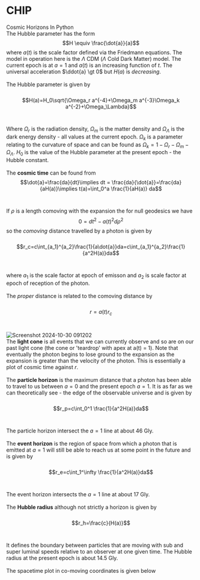 # CHIP
Cosmic Horizons In Python<br>
The Hubble parameter has the form
$$H \equiv \frac{\dot{a}}{a}$$ where $a(t)$ is the scale factor defined via the Friedmann equations. The model in operation here is the $\Lambda$ CDM ($\Lambda$ Cold Dark Matter) model. The current epoch is at $a=1$ and $a(t)$ is an increasing function of $t$. The universal acceleration $\ddot{a} \gt 0$ but $H(a)$ is <i>decreasing</i>.<br><br>The Hubble parameter is given by<br><br>$$H(a)=H_0\sqrt{\Omega_r a^{-4}+\Omega_m a^{-3}\Omega_k a^{-2}+\Omega_\Lambda}$$<br><br>Where $\Omega_r$ is the radiation density, $\Omega_m$ is the matter density and $\Omega_\Lambda$ is the dark energy density - all values at the current epoch. $\Omega_k$ is a parameter relating to the curvature of space and can be found as $\Omega_k=1-\Omega_r-\Omega_m-\Omega_\Lambda$. $H_0$ is the value of the Hubble parameter at the present epoch - the Hubble constant.<br><br>The <b>cosmic time</b> can be found from $$\dot{a}=\frac{da}{dt}\implies dt = \frac{da}{\dot{a}}=\frac{da}{aH(a)}\implies t(a)=\int_0^a \frac{1}{aH(a)} da$$<br><br>If $\rho$ is a length comoving with the expansion the for null geodesics we have $$0=dt^2-a(t)^2d\rho^2$$ so the <i>comoving</i> distance travelled by a photon is given by<br><br>$$r_c=c\int_{a_1}^{a_2}\frac{1}{a\dot{a}}da=c\int_{a_1}^{a_2}\frac{1}{a^2H(a)}da$$<br><br>where $a_1$ is the scale factor at epoch of emisson and $a_2$ is scale factor at epoch of reception of the photon.<br><br>The <i>proper</i> distance is related to the comoving distance by <br><br>$$r = a(t)r_c$$<br><br>![Screenshot 2024-10-30 091202](https://github.com/user-attachments/assets/153a4236-f1f9-4395-8748-ffcc23b95138)
<br>The <b>light cone</b> is all events that we can currently observe and so are on our past light cone (the cone or 'teardrop' with apex at a(t) = 1). Note that eventually the photon begins to lose ground to the expansion as the expansion is greater than the velocity of the photon. This is essentially a plot of cosmic time against $r$.<br><br>
The <b>particle horizon</b> is the maximum distance that a photon has been able to travel to us between $a=0$ and the present epoch $a=1$. It is as far as we can theoretically see - the edge of the observable universe and is given by<br><br>$$r_p=c\int_0^1 \frac{1}{a^2H(a)}da$$<br><br>The particle horizon intersect the $a=1$ line at about 46 Gly.<br><br>The <b>event horizon</b>  is the region of space from which a photon that is emitted at $a=1$ will still be able to reach us at some point in the future and is given by<br><br>
$$r_e=c\int_1^\infty \frac{1}{a^2H(a)}da$$<br><br>
The event horizon intersects the $a=1$ line at about 17 Gly.<br><br>The <b>Hubble radius</b> although not strictly a horizon is given by<br><br>$$r_h=\frac{c}{H(a)}$$<br><br>It defines the boundary between particles that are moving with sub and super luminal speeds relative to an observer at one given time. The Hubble radius at the present epoch is about 14.5 Gly.<br><br>The spacetime plot in co-moving coordinates is given below
